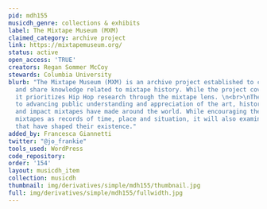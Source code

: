 ```yaml
---
pid: mdh155
musicdh_genre: collections & exhibits
label: The Mixtape Museum (MXM)
claimed_category: archive project
link: https://mixtapemuseum.org/
status: active
open_access: 'TRUE'
creators: Regan Sommer McCoy
stewards: Columbia University
blurb: "The Mixtape Museum (MXM) is an archive project established to collect, preserve,
  and share knowledge related to mixtape history. While the project covers all genres,
  it prioritizes Hip Hop research through the mixtape lens. \n<br>\nThe MXM is devoted
  to advancing public understanding and appreciation of the art, history, technique,
  and impact mixtapes have made around the world. While encouraging the research of
  mixtapes as records of time, place and situation, it will also examine the individuals
  that have shaped their existence."
added_by: Francesca Giannetti
twitter: "@jo_frankie"
tools_used: WordPress
code_repository: 
order: '154'
layout: musicdh_item
collection: musicdh
thumbnail: img/derivatives/simple/mdh155/thumbnail.jpg
full: img/derivatives/simple/mdh155/fullwidth.jpg
---
```

